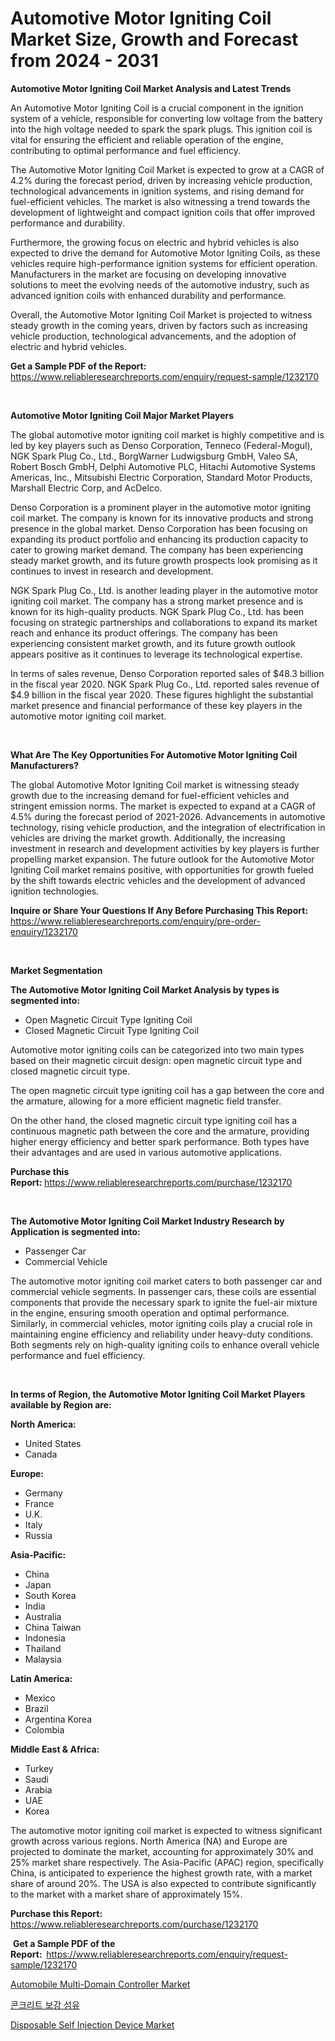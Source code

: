 <p><h1>Automotive Motor Igniting Coil Market Size, Growth and Forecast from 2024 - 2031</h1></p><p><strong>Automotive Motor Igniting Coil Market Analysis and Latest Trends</strong></p>
<p><p>An Automotive Motor Igniting Coil is a crucial component in the ignition system of a vehicle, responsible for converting low voltage from the battery into the high voltage needed to spark the spark plugs. This ignition coil is vital for ensuring the efficient and reliable operation of the engine, contributing to optimal performance and fuel efficiency.</p><p>The Automotive Motor Igniting Coil Market is expected to grow at a CAGR of 4.2% during the forecast period, driven by increasing vehicle production, technological advancements in ignition systems, and rising demand for fuel-efficient vehicles. The market is also witnessing a trend towards the development of lightweight and compact ignition coils that offer improved performance and durability.</p><p>Furthermore, the growing focus on electric and hybrid vehicles is also expected to drive the demand for Automotive Motor Igniting Coils, as these vehicles require high-performance ignition systems for efficient operation. Manufacturers in the market are focusing on developing innovative solutions to meet the evolving needs of the automotive industry, such as advanced ignition coils with enhanced durability and performance.</p><p>Overall, the Automotive Motor Igniting Coil Market is projected to witness steady growth in the coming years, driven by factors such as increasing vehicle production, technological advancements, and the adoption of electric and hybrid vehicles.</p></p>
<p><strong>Get a Sample PDF of the Report:&nbsp;</strong> <a href="https://www.reliableresearchreports.com/enquiry/request-sample/1232170">https://www.reliableresearchreports.com/enquiry/request-sample/1232170</a></p>
<p>&nbsp;</p>
<p><strong>Automotive Motor Igniting Coil Major Market Players</strong></p>
<p><p>The global automotive motor igniting coil market is highly competitive and is led by key players such as Denso Corporation, Tenneco (Federal-Mogul), NGK Spark Plug Co., Ltd., BorgWarner Ludwigsburg GmbH, Valeo SA, Robert Bosch GmbH, Delphi Automotive PLC, Hitachi Automotive Systems Americas, Inc., Mitsubishi Electric Corporation, Standard Motor Products, Marshall Electric Corp, and AcDelco.</p><p>Denso Corporation is a prominent player in the automotive motor igniting coil market. The company is known for its innovative products and strong presence in the global market. Denso Corporation has been focusing on expanding its product portfolio and enhancing its production capacity to cater to growing market demand. The company has been experiencing steady market growth, and its future growth prospects look promising as it continues to invest in research and development.</p><p>NGK Spark Plug Co., Ltd. is another leading player in the automotive motor igniting coil market. The company has a strong market presence and is known for its high-quality products. NGK Spark Plug Co., Ltd. has been focusing on strategic partnerships and collaborations to expand its market reach and enhance its product offerings. The company has been experiencing consistent market growth, and its future growth outlook appears positive as it continues to leverage its technological expertise.</p><p>In terms of sales revenue, Denso Corporation reported sales of $48.3 billion in the fiscal year 2020. NGK Spark Plug Co., Ltd. reported sales revenue of $4.9 billion in the fiscal year 2020. These figures highlight the substantial market presence and financial performance of these key players in the automotive motor igniting coil market.</p></p>
<p>&nbsp;</p>
<p><strong>What Are The Key Opportunities For Automotive Motor Igniting Coil Manufacturers?</strong></p>
<p><p>The global Automotive Motor Igniting Coil market is witnessing steady growth due to the increasing demand for fuel-efficient vehicles and stringent emission norms. The market is expected to expand at a CAGR of 4.5% during the forecast period of 2021-2026. Advancements in automotive technology, rising vehicle production, and the integration of electrification in vehicles are driving the market growth. Additionally, the increasing investment in research and development activities by key players is further propelling market expansion. The future outlook for the Automotive Motor Igniting Coil market remains positive, with opportunities for growth fueled by the shift towards electric vehicles and the development of advanced ignition technologies.</p></p>
<p><strong>Inquire or Share Your Questions If Any Before Purchasing This Report:</strong> <a href="https://www.reliableresearchreports.com/enquiry/pre-order-enquiry/1232170">https://www.reliableresearchreports.com/enquiry/pre-order-enquiry/1232170</a></p>
<p>&nbsp;</p>
<p><strong>Market Segmentation</strong></p>
<p><strong>The Automotive Motor Igniting Coil Market Analysis by types is segmented into:</strong></p>
<p><ul><li>Open Magnetic Circuit Type Igniting Coil</li><li>Closed Magnetic Circuit Type Igniting Coil</li></ul></p>
<p><p>Automotive motor igniting coils can be categorized into two main types based on their magnetic circuit design: open magnetic circuit type and closed magnetic circuit type. </p><p>The open magnetic circuit type igniting coil has a gap between the core and the armature, allowing for a more efficient magnetic field transfer. </p><p>On the other hand, the closed magnetic circuit type igniting coil has a continuous magnetic path between the core and the armature, providing higher energy efficiency and better spark performance. Both types have their advantages and are used in various automotive applications.</p></p>
<p><strong>Purchase this Report:&nbsp;</strong><a href="https://www.reliableresearchreports.com/purchase/1232170">https://www.reliableresearchreports.com/purchase/1232170</a></p>
<p>&nbsp;</p>
<p><strong>The Automotive Motor Igniting Coil Market Industry Research by Application is segmented into:</strong></p>
<p><ul><li>Passenger Car</li><li>Commercial Vehicle</li></ul></p>
<p><p>The automotive motor igniting coil market caters to both passenger car and commercial vehicle segments. In passenger cars, these coils are essential components that provide the necessary spark to ignite the fuel-air mixture in the engine, ensuring smooth operation and optimal performance. Similarly, in commercial vehicles, motor igniting coils play a crucial role in maintaining engine efficiency and reliability under heavy-duty conditions. Both segments rely on high-quality igniting coils to enhance overall vehicle performance and fuel efficiency.</p></p>
<p>&nbsp;</p>
<p><strong>In terms of Region, the Automotive Motor Igniting Coil Market Players available by Region are:</strong></p>
<p>
    <p> <strong> North America: </strong>
        <ul>
            <li>United States</li>
            <li>Canada</li>
        </ul>
        </p> 
    <p> <strong> Europe: </strong>
        <ul>
            <li>Germany</li>
            <li>France</li>
            <li>U.K.</li>
            <li>Italy</li>
            <li>Russia</li>
        </ul>
        </p> 
    <p> <strong> Asia-Pacific: </strong>
        <ul>
            <li>China</li>
            <li>Japan</li>
            <li>South Korea</li>
            <li>India</li>
            <li>Australia</li>
            <li>China Taiwan</li>
            <li>Indonesia</li>
            <li>Thailand</li>
            <li>Malaysia</li>
        </ul>
        </p> 
    <p> <strong> Latin America: </strong>
        <ul>
            <li>Mexico</li>
            <li>Brazil</li>
            <li>Argentina Korea</li>
            <li>Colombia</li>
        </ul>
        </p> 
    <p> <strong> Middle East & Africa: </strong>
        <ul>
            <li>Turkey</li>
            <li>Saudi</li>
            <li>Arabia</li>
            <li>UAE</li>
            <li>Korea</li>
        </ul>
    </p>
    </p>
<p><p>The automotive motor igniting coil market is expected to witness significant growth across various regions. North America (NA) and Europe are projected to dominate the market, accounting for approximately 30% and 25% market share respectively. The Asia-Pacific (APAC) region, specifically China, is anticipated to experience the highest growth rate, with a market share of around 20%. The USA is also expected to contribute significantly to the market with a market share of approximately 15%.</p></p>
<p><strong>Purchase this Report: </strong><a href="https://www.reliableresearchreports.com/purchase/1232170">https://www.reliableresearchreports.com/purchase/1232170</a></p>
<p>&nbsp;<strong>Get a Sample PDF of the Report:&nbsp;&nbsp;</strong><a href="https://www.reliableresearchreports.com/enquiry/request-sample/1232170">https://www.reliableresearchreports.com/enquiry/request-sample/1232170</a></p>
<p><strong></strong></p>
<p><p><a href="https://view.publitas.com/reportprime-1/automobile-multi-domain-controller-market-with-the-goal-of-estimating-the-market-size-and-future-growth-potential-of-various-market-segments-based-on-component-applications-end-user-and-region/">Automobile Multi-Domain Controller Market</a></p><p><a href="https://medium.com/@codykrris446578/%EC%BD%98%ED%81%AC%EB%A6%AC%ED%8A%B8-%EB%B3%B4%EA%B0%95-%EC%84%AC%EC%9C%A0-%EC%8B%9C%EC%9E%A5-%EC%8B%9C%EC%9E%A5-cagr-%EC%8B%9C%EC%9E%A5-%EB%8F%99%ED%96%A5-%EB%B0%8F-%EC%84%B1%EC%9E%A5-%EC%A0%84%EB%9E%B5%EC%97%90-%EB%8C%80%ED%95%9C-%ED%86%B5%EC%B0%B0%EB%A0%A5-f5b311c2b3aa">콘크리트 보강 섬유</a></p><p><a href="https://view.publitas.com/reportprime-1/disposable-self-injection-device-market-size-share-trends-analysis-report-by-application-regional-outlook-competitive-strategies-and-segment-forecasts-2023-2030/">Disposable Self Injection Device Market</a></p></p>